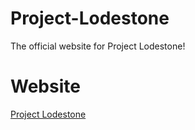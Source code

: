 # Project-Lodestone
The official website for Project Lodestone!

# Website
[Project Lodestone](https://team-lodestone.github.io/)
